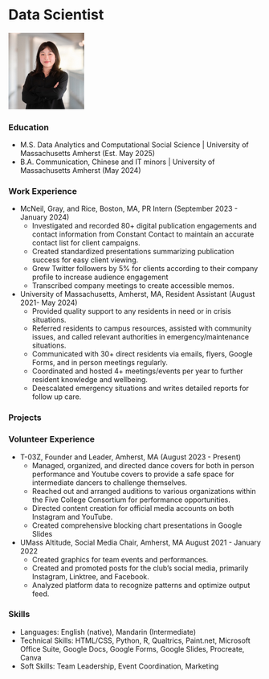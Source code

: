 # Data Scientist

  <img 
      src="assets/CathyChangLI.jpg" 
      width=30%
      title="Cathy Chang"
      alt="Cathy's headshot"
  />

### Education
  - M.S. Data Analytics and Computational Social Science | University of Massachusetts Amherst (Est. May 2025)
  - B.A. Communication, Chinese and IT minors | University of Massachusetts Amherst (May 2024)

### Work Experience
- McNeil, Gray, and Rice, Boston, MA, PR Intern	      (September 2023 - January 2024)
    - Investigated and recorded 80+ digital publication engagements and contact information from Constant Contact to maintain an accurate contact list for client campaigns.
    - Created standardized presentations summarizing publication success for easy client viewing.
    - Grew Twitter followers by 5% for clients according to their company profile to increase audience engagement
    - Transcribed company meetings to create accessible memos.
- University of Massachusetts, Amherst, MA, Resident Assistant	         (August 2021- May 2024)
    - Provided quality support to any residents in need or in crisis situations.
    - Referred residents to campus resources, assisted with community issues, and called relevant authorities in emergency/maintenance situations.
    - Communicated with 30+ direct residents via emails, flyers, Google Forms, and in person meetings regularly.
    - Coordinated and hosted 4+ meetings/events per year to further resident knowledge and wellbeing.
    - Deescalated emergency situations and writes detailed reports for follow up care.

### Projects



### Volunteer Experience
- T-03Z, Founder and Leader,  Amherst, MA				               (August 2023 - Present)
    - Managed, organized, and directed dance covers for both in person performance and Youtube covers to provide a safe space for intermediate dancers to challenge themselves.
    - Reached out and arranged auditions to various organizations within the Five College Consortium for performance opportunities.
    - Directed content creation for official media accounts on both Instagram and YouTube.
    - Created comprehensive blocking chart presentations in Google Slides
- UMass Altitude, Social Media Chair, Amherst, MA 	August 2021 - January 2022
    - Created graphics for team events and performances.
    - Created and promoted posts for the club’s social media, primarily Instagram, Linktree, and Facebook.
    - Analyzed platform data to recognize patterns and optimize output feed.

 ### Skills
- Languages: English (native), Mandarin (Intermediate)
- Technical Skills: HTML/CSS, Python, R, Qualtrics, Paint.net, Microsoft Office Suite, Google Docs, Google Forms, Google Slides, Procreate, Canva
- Soft Skills: Team Leadership, Event Coordination, Marketing
